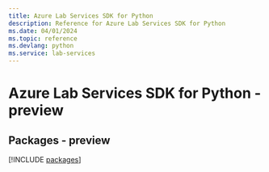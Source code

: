 ```yaml
---
title: Azure Lab Services SDK for Python
description: Reference for Azure Lab Services SDK for Python
ms.date: 04/01/2024
ms.topic: reference
ms.devlang: python
ms.service: lab-services
---
```

# Azure Lab Services SDK for Python - preview
## Packages - preview
[!INCLUDE [packages](lab-services-index.md)]